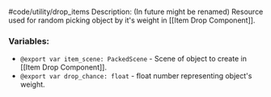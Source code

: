 #code/utility/drop_items
Description: (In future might be renamed) Resource used for random picking object by it's weight in [[Item Drop Component]].
### Variables:
- `@export var item_scene: PackedScene` - Scene of object to create in [[Item Drop Component]].
- `@export var drop_chance: float` - float number representing object's weight.